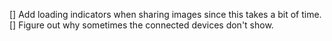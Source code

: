 [] Add loading indicators when sharing images since this takes a bit of time.
[] Figure out why sometimes the connected devices don't show.
